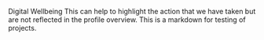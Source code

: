 Digital Wellbeing
This can help to highlight the action that we have taken but are not reflected in the profile overview.
This is a markdown for testing of projects. 




